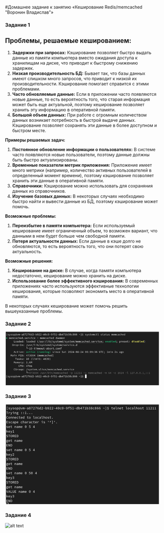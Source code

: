 #Домашнее задание к занятию «Кеширование Redis/memcached  "Воронин Владислав"»

### Задание 1

## Проблемы, решаемые кешированием:

1. **Задержки при запросах:** Кэширование позволяет быстро выдать данные из памяти компьютера вместо ожидания доступа к хранилищам на диске, что приводит к быстрому снижению задержек.
2. **Низкая производительность БД:** Бывает так, что базы данных имеют слишком много запросов, что приводит к низкой их производительности. Кэширование помогает справится с этими проблемами.
3. **Часто обновляемые данные:** Если в приложении часто появляются новые данные, то есть вероятность того, что старая информация может быть еще актуальной, поэтому кеширование позволяет хранить эту информацию в оперативной памяти.
4. **Большой объем данных:** При работе с огромным количеством данных возникает потребность в быстрой выдаче данных. Кэширование позволяет сохранять эти данные в более доступном и быстром месте.

**Примеры решаемых задач:**

1. **Постоянное обновление информации о пользователях:** В системе часто появляются новые пользователи, поэтому данные должны быть быстро актуализированы.
2. **Временные показатели метрик приложения:** Приложение имеет много метрики (например, количество активных пользователей в определенный момент времени), поэтому кэширование позволяет хранить эти данные в оперативной памяти.
3. **Справочники:** Кэширование можно использовать для сохраняния данных из справочников.
4. **Изучение базовых данных:** В некоторых случаях необходимо быстро найти и вывести данные из БД, поэтому кэширование может помочь.

**Возможные проблемы:**

1. **Переизбытие в памяти компьютера:** Если используемый кеширование имеет ограниченный объем, то возможен вариант, что данными в нем будет больше чем свободной памяти.
2. **Потеря актуальности данных:** Если данные в кэше долго не обновляются, то есть вероятность того, что они потерят свою актуальность.

**Возможные решения:**

1. **Кеширование на диске:** В случае, когда памяти компьютера недостаточно, кеширование можно хранить на диске.
2. **Использование более эффективного кэширования:** В современных приложениях часто используются эффективные технологии кеширования, которые позволяют экономить место в оперативной памяти.

В некоторых случаях кеширование может помочь решить вышеуказанные проблемы.

### Задание 2

![alt text](https://github.com/vodin26/homework_11-02/blob/main/img/pic_1.png)

### Задание 3

![alt text](https://github.com/vodin26/homework_11-02/blob/main/img/pic_2.png)

### Задание 4

![alt text](https://disk.yandex.ru/i/uXt8ihqvQ6BEGA)
